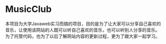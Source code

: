 # MusicClub
本项目为大学Javaweb实习而搞的项目，目的是为了让大家可以分享自己喜欢的音乐，让使用该网站的人既可以听自己喜欢的音乐，也可以听别人分享的音乐。  
为了托管代码，也为了以后了解网站内容的更新过程，更为了跟大家一起学习。
